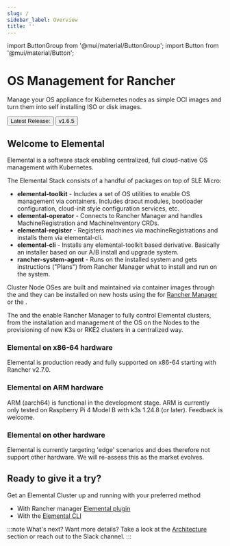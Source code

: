 ```yaml
---
slug: /
sidebar_label: Overview
title: ''
---
```


import ButtonGroup from '@mui/material/ButtonGroup';
import Button from '@mui/material/Button';

<head>
  <link rel="canonical" href="https://elemental.docs.rancher.com"/>
</head>

# OS Management for Rancher

Manage your OS appliance for Kubernetes nodes as simple OCI images and turn them into self installing
ISO or disk images.

<ButtonGroup size="small">
  <Button variant="contained" href="release-notes">Latest Release:</Button>
  <Button variant="outlined" href="release-notes">v1.6.5</Button>
</ButtonGroup>

## Welcome to Elemental

Elemental is a software stack enabling centralized, full cloud-native OS management with Kubernetes.

The Elemental Stack consists of a handful of packages on top of SLE Micro:

- **elemental-toolkit** - Includes a set of OS utilities to enable OS management via containers. Includes dracut modules, bootloader configuration, cloud-init style configuration services, etc.
- **elemental-operator** - Connects to Rancher Manager and handles MachineRegistration and MachineInventory CRDs.
- **elemental-register** - Registers machines via machineRegistrations and installs them via elemental-cli.
- **elemental-cli** - Installs any elemental-toolkit based derivative. Basically an installer based on our A/B install and upgrade system.
- **rancher-system-agent** - Runs on the installed system and gets instructions ("Plans") from Rancher Manager what to install and run on the system.

Cluster Node OSes are built and maintained via container images through the <Vars name="elemental_cli_name" /> and they can be installed on new hosts using the <Vars link="elemental_ui_url" name="elemental_ui_name" /> for [Rancher Manager](https://www.rancher.com/products/rancher) or the <Vars link="elemental_cli_url" name="elemental_cli_name" />.

The <Vars link="elemental_operator_url" name="elemental_operator_name" /> and the <Vars link="ranchersystemagent_url" name="ranchersystemagent_name" /> enable Rancher Manager to fully control Elemental clusters, from the installation and management of the OS on the Nodes to the provisioning of new K3s or RKE2 clusters in a centralized way.

### Elemental on x86-64 hardware

Elemental is production ready and fully supported on x86-64 starting with Rancher v2.7.0.

### Elemental on ARM hardware

ARM (aarch64) is functional in the development stage. ARM is currently only tested on Raspberry Pi 4 Model B with k3s 1.24.8 (or later). Feedback is welcome.

### Elemental on other hardware

Elemental is currently targeting 'edge' scenarios and does therefore not support other hardware. We will re-assess this as the market evolves.

## Ready to give it a try?

Get an Elemental Cluster up and running with your preferred method

* With Rancher manager [Elemental plugin](quickstart-ui)
* With the [Elemental CLI](quickstart-cli)

:::note What's next?
Want more details? Take a look at the [Architecture](architecture) section or reach out to the <Vars link="elemental_slack_url" name="elemental_slack_name" /> Slack channel.
:::
